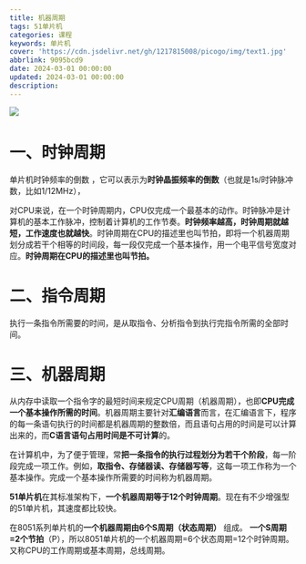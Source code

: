 ```yaml
---
title: 机器周期
tags: 51单片机
categories: 课程
keywords: 单片机
cover: 'https://cdn.jsdelivr.net/gh/1217815008/picogo/img/text1.jpg'
abbrlink: 9095bcd9
date: 2024-03-01 00:00:00
updated: 2024-03-01 00:00:00
description:
---
```




![](https://cdn.jsdelivr.net/gh/1217815008/picogo/img/image-20240227114921-pme3wcp.png)​

# 一、时钟周期

单片机时钟频率的倒数 ，它可以表示为**时钟晶振频率的倒数**（也就是1s/时钟脉冲数，比如1/12MHz），

对CPU来说，在一个时钟周期内，CPU仅完成一个最基本的动作。时钟脉冲是计算机的基本工作脉冲，控制着计算机的工作节奏。**时钟频率越高，时钟周期就越短，工作速度也就越快**。时钟周期在CPU的描述里也叫节拍，即将一个机器周期划分成若干个相等的时间段，每一段仅完成一个基本操作，用一个电平信号宽度对应。**时钟周期在CPU的描述里也叫节拍。**

# 二、指令周期

执行一条指令所需要的时间，是从取指令、分析指令到执行完指令所需的全部时间。

# 三、机器周期

从内存中读取一个指令字的最短时间来规定CPU周期（机器周期），也即**CPU完成一个基本操作所需的时间**。机器周期主要针对**汇编语言**而言，在汇编语言下，程序的每一条语句执行的时间都是机器周期的整数倍，而且语句占用的时间是可以计算出来的，而**C语言语句占用时间是不可计算**的。

在计算机中，为了便于管理，常**把一条指令的执行过程划分为若干个阶段**，每一阶段完成一项工作。例如，**取指令、存储器读、存储器写等**，这每一项工作称为一个基本操作。完成一个基本操作所需要的时间称为机器周期。

**51单片机**在其标准架构下，**一个机器周期等于12个时钟周期**。现在有不少增强型的51单片机，其速度都比较快。

在8051系列单片机的**一个机器周期由6个S周期（状态周期）** 组成。 **一个S周期=2个节拍**（P），所以8051单片机的一个机器周期=6个状态周期=12个时钟周期。又称CPU的工作周期或基本周期，总线周期。

‍
